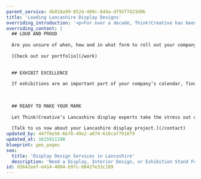 ```yaml
---
parent_service: 4b018a99-852d-489c-8d4a-d793f7423d9b
title: 'Leading Lancashire Display Designs'
overriding_introduction: '<p>For over a decade, Think!Creative has been leading the way in Lancashire for display design. Having a large client list that includes the likes of BAE Systems, BP, Utiligroup, and ParkingEye means we have a vast experience of a wide range of different display design options. With this sort of client list, we are uniquely placed to help your display design take you further.</p>'
overriding_content: |
  ## LOUD AND PROUD
  
  Are you unsure of when, how and in what form to roll out your company’s branding? Think!Creative’s Lancashire based display designers have been doing this for a very long time and have experience creating all types of display material from office interior design to pull up banners, vehicle liveries to pop up displays.
  
  [Check out our portfolio](/work)
  
  
  ## EXHIBIT EXCELLENCE
  
  If exhibitions are an important part of your company’s calendar, finding the right exhibition stand designers can create stress you don’t need. For over a decade, Think!Creative’s Lancashire exhibition stand designers have helped companies like ParkingEye, BAE Systems, Utiligroup do more than simply stand out; we’ve helped ensure they are instantly recognisable in any exhibition space.
  
  
  
  ## READY TO MAKE YOUR MARK
  
  Let Think!Creative’s Lancashire display experts take the stress out of creating your display projects. Whether that’s for vehicle liveries, pull banners, billboards, exhibition stands, office interiors, or anything else. Companies like BAE Systems, ParkingEye and Utiligroup trust us to help them stand out and stay on brand all the time every time.
  
  [Talk to us now about your Lancashire display project.](/contact)
updated_by: 44ff6e56-6b78-49e2-a074-616caf791879
updated_at: 1615911198
blueprint: geo_pages
seo:
  title: 'Display Design Services in Lancashire'
  description: 'Need a Display, Interior Design, or Exhibition Stand For Your Lancashire Business? Call Think!Creative''s Display Design Experts on 01253 297900.'
id: d3642eef-e414-4004-b97c-0842fe33c109
---
```


